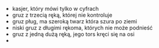 - kasjer, który mówi tylko w cyfrach
- gruz z trzecią ręką, której nie kontroluje
- gruz pług, ma szeroką twarz która szura po ziemi
- niski gruz z długimi rękoma, których nie może podnieść 
- gruz z jedną dużą ręką, jego tors kręci się na osi
- 